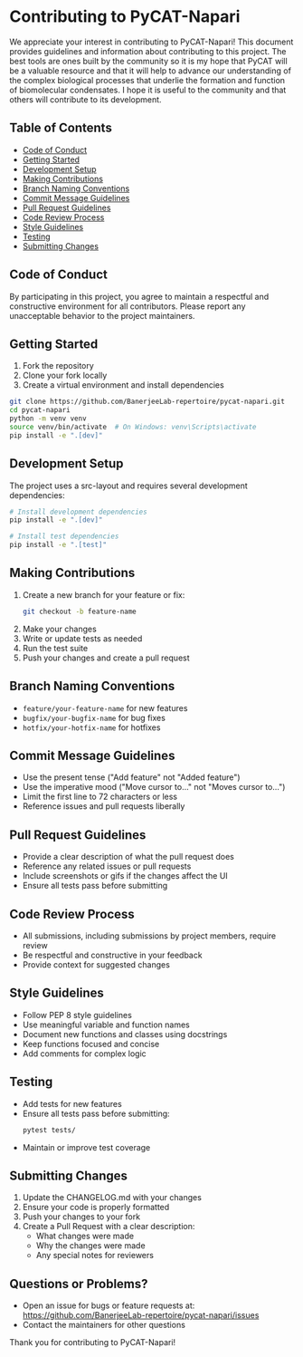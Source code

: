 # Contributing to PyCAT-Napari

We appreciate your interest in contributing to PyCAT-Napari! This document provides guidelines and information about contributing to this project. The best tools are ones built by the community so it is my hope that PyCAT will be a valuable resource and that it will help to advance our understanding of the complex biological processes that underlie the formation and function of biomolecular condensates. I hope it is useful to the community and that others will contribute to its development.

## Table of Contents
- [Code of Conduct](#code-of-conduct)
- [Getting Started](#getting-started)
- [Development Setup](#development-setup)
- [Making Contributions](#making-contributions)
- [Branch Naming Conventions](#branch-naming-conventions)
- [Commit Message Guidelines](#commit-message-guidelines)
- [Pull Request Guidelines](#pull-request-guidelines)
- [Code Review Process](#code-review-process)
- [Style Guidelines](#style-guidelines)
- [Testing](#testing)
- [Submitting Changes](#submitting-changes)

## Code of Conduct
By participating in this project, you agree to maintain a respectful and constructive environment for all contributors. Please report any unacceptable behavior to the project maintainers.

## Getting Started
1. Fork the repository
2. Clone your fork locally
3. Create a virtual environment and install dependencies

```bash
git clone https://github.com/BanerjeeLab-repertoire/pycat-napari.git
cd pycat-napari
python -m venv venv
source venv/bin/activate  # On Windows: venv\Scripts\activate
pip install -e ".[dev]"
```

## Development Setup
The project uses a src-layout and requires several development dependencies:

```bash
# Install development dependencies
pip install -e ".[dev]"

# Install test dependencies
pip install -e ".[test]"
```

## Making Contributions
1. Create a new branch for your feature or fix:
   ```bash
   git checkout -b feature-name
   ```
2. Make your changes
3. Write or update tests as needed
4. Run the test suite
5. Push your changes and create a pull request

## Branch Naming Conventions
- `feature/your-feature-name` for new features
- `bugfix/your-bugfix-name` for bug fixes
- `hotfix/your-hotfix-name` for hotfixes

## Commit Message Guidelines
- Use the present tense ("Add feature" not "Added feature")
- Use the imperative mood ("Move cursor to..." not "Moves cursor to...")
- Limit the first line to 72 characters or less
- Reference issues and pull requests liberally

## Pull Request Guidelines
- Provide a clear description of what the pull request does
- Reference any related issues or pull requests
- Include screenshots or gifs if the changes affect the UI
- Ensure all tests pass before submitting

## Code Review Process
- All submissions, including submissions by project members, require review
- Be respectful and constructive in your feedback
- Provide context for suggested changes

## Style Guidelines
- Follow PEP 8 style guidelines
- Use meaningful variable and function names
- Document new functions and classes using docstrings
- Keep functions focused and concise
- Add comments for complex logic

## Testing
- Add tests for new features
- Ensure all tests pass before submitting:
  ```bash
  pytest tests/
  ```
- Maintain or improve test coverage

## Submitting Changes
1. Update the CHANGELOG.md with your changes
2. Ensure your code is properly formatted
3. Push your changes to your fork
4. Create a Pull Request with a clear description:
   - What changes were made
   - Why the changes were made
   - Any special notes for reviewers

## Questions or Problems?
- Open an issue for bugs or feature requests at: https://github.com/BanerjeeLab-repertoire/pycat-napari/issues
- Contact the maintainers for other questions

Thank you for contributing to PyCAT-Napari!